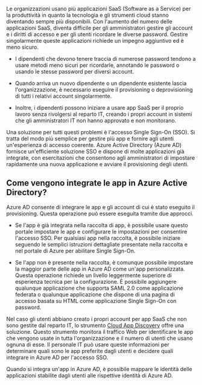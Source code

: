 Le organizzazioni usano più applicazioni SaaS (Software as a Service) per la produttività in quanto la tecnologia e gli strumenti cloud stanno diventando sempre più disponibili. Con l'aumento del numero delle applicazioni SaaS, diventa difficile per gli amministratori gestire gli account e i diritti di accesso e per gli utenti ricordare le diverse password. Gestire singolarmente queste applicazioni richiede un impegno aggiuntivo ed è meno sicuro.

- I dipendenti che devono tenere traccia di numerose password tendono a usare metodi meno sicuri per ricordarle, annotando le password o usando le stesse password per diversi account.

- Quando arriva un nuovo dipendente o un dipendente esistente lascia l'organizzazione, è necessario eseguire il provisioning o deprovisioning di tutti i relativi account singolarmente.

- Inoltre, i dipendenti possono iniziare a usare app SaaS per il proprio lavoro senza rivolgersi al reparto IT, creando i propri account in sistemi che gli amministratori IT non hanno approvato e non monitorano.

Una soluzione per tutti questi problemi è l'accesso Single Sign-On (SSO). Si tratta del modo più semplice per gestire più app e fornire agli utenti un'esperienza di accesso coerente. Azure Active Directory (Azure AD) fornisce un'efficiente soluzione SSO e dispone di molte applicazioni già integrate, con esercitazioni che consentono agli amministratori di impostare rapidamente una nuova applicazione e avviare il provisioning degli utenti.


## Come vengono integrate le app in Azure Active Directory?  

Azure AD consente di integrare le app e gli account di cui è stato eseguito il provisioning. Questa operazione può essere eseguita tramite due approcci.

- Se l'app è già integrata nella raccolta di app, è possibile usare questo portale impostare le app e configurare le impostazioni per consentire l'accesso SSO. Per qualsiasi app nella raccolta, è possibile iniziare seguendo le semplici istruzioni dettagliate presentate nella raccolta e nel portale di Azure per abilitare Single Sign-On.

- Se l'app non è presente nella raccolta, è comunque possibile impostare la maggior parte delle app in Azure AD come un'app personalizzata. Questa operazione richiede un livello leggermente superiore di esperienza tecnica per la configurazione. È possibile aggiungere qualunque applicazione che supporta SAML 2.0 come applicazione federata o qualunque applicazione che dispone di una pagina di accesso basata su HTML come applicazione Single Sign-On con password.

Nel caso gli utenti abbiano creato i propri account per app SaaS che non sono gestite dal reparto IT, lo strumento [Cloud App Discovery](active-directory-cloudappdiscovery-whatis.md) offre una soluzione. Questo strumento monitora il traffico Web per identificare le app che vengono usate in tutta l'organizzazione e il numero di utenti che usano ognuna di esse. Il personale IT può usare queste informazioni per determinare quali sono le app preferite dagli utenti e decidere quali integrare in Azure AD per l'accesso SSO.

Quando si integra un'app in Azure AD, è possibile mappare le identità delle applicazioni stabilite dagli utenti alle rispettive identità di Azure AD.

<!---HONumber=Oct15_HO3-->